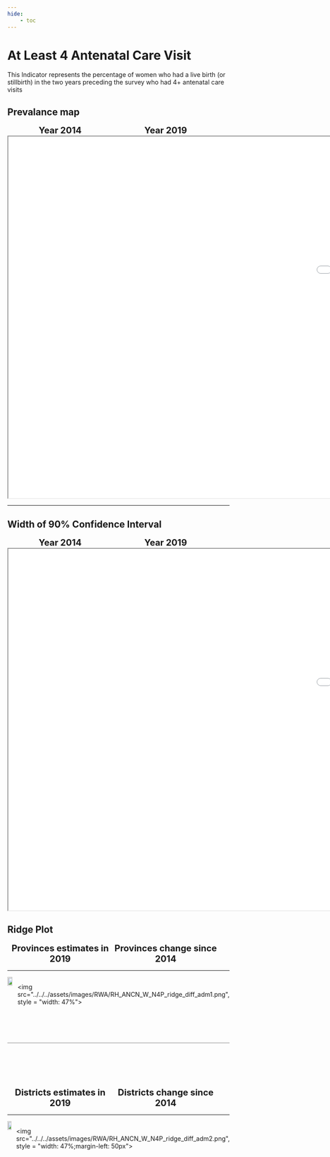 ```yaml
---
hide:
    - toc
---
```

# At Least 4 Antenatal Care Visit

This Indicator represents the percentage of women who had a live birth (or stillbirth) in the two years preceding the survey who had 4+ antenatal care visits

## Prevalance map

<div style="width: 95%; display:grid; grid-template-columns: repeat(2, 1fr); gap: 0px; text-align:center; font-weight:bold;x">
  <div style="font-size: 20px">Year 2014</div>
  <div style="font-size: 20px">Year 2019</div>
</div>

<iframe src="../../../assets/images/RWA/RH_ANCN_W_N4P_detail.html" style = "width: 2000px; height: 820px"></iframe>

---

## Width of 90% Confidence Interval

<div style="width: 95%; display:grid; grid-template-columns: repeat(2, 1fr); gap: 0px; text-align:center; font-weight:bold;x">
  <div style="font-size: 20px">Year 2014</div>
  <div style="font-size: 20px">Year 2019</div>
</div>

<iframe src="../../../assets/images/RWA/RH_ANCN_W_N4P_detail_ci.html" style = "width: 2000px; height: 820px"></iframe>

## Ridge Plot

<div style="width: 95%; display:grid; grid-template-columns: repeat(2, 1fr); gap: 0px; text-align:center; font-weight:bold;x">
  <div style="font-size: 20px">Provinces estimates in 2019</div>
  <div style="font-size: 20px">Provinces change since 2014</div>
</div>

---

<div style="display: flex">
<img src="../../../assets/images/RWA/RH_ANCN_W_N4P_ridge_adm1.png", style = "width: 47%">

<img src="../../../assets/images/RWA/RH_ANCN_W_N4P_ridge_diff_adm1.png", style = "width: 47%">

</div>

<hr style="height: 1px; background-color: #8c8c8cff; border: none; margin: 20px 0; margin-bottom: 100px; margin-top: 70px;">


<div style="width: 95%; display:grid; grid-template-columns: repeat(2, 1fr); gap: 0px; text-align:center; font-weight:bold;x">
  <div style="font-size: 20px">Districts estimates in 2019</div>
  <div style="font-size: 20px">Districts change since 2014</div>
</div>

---

<div style="display: flex">
<img src="../../../assets/images/RWA/RH_ANCN_W_N4P_ridge_adm2.png", style = "width: 47%">

<img src="../../../assets/images/RWA/RH_ANCN_W_N4P_ridge_diff_adm2.png", style = "width: 47%;margin-left: 50px">

</div>